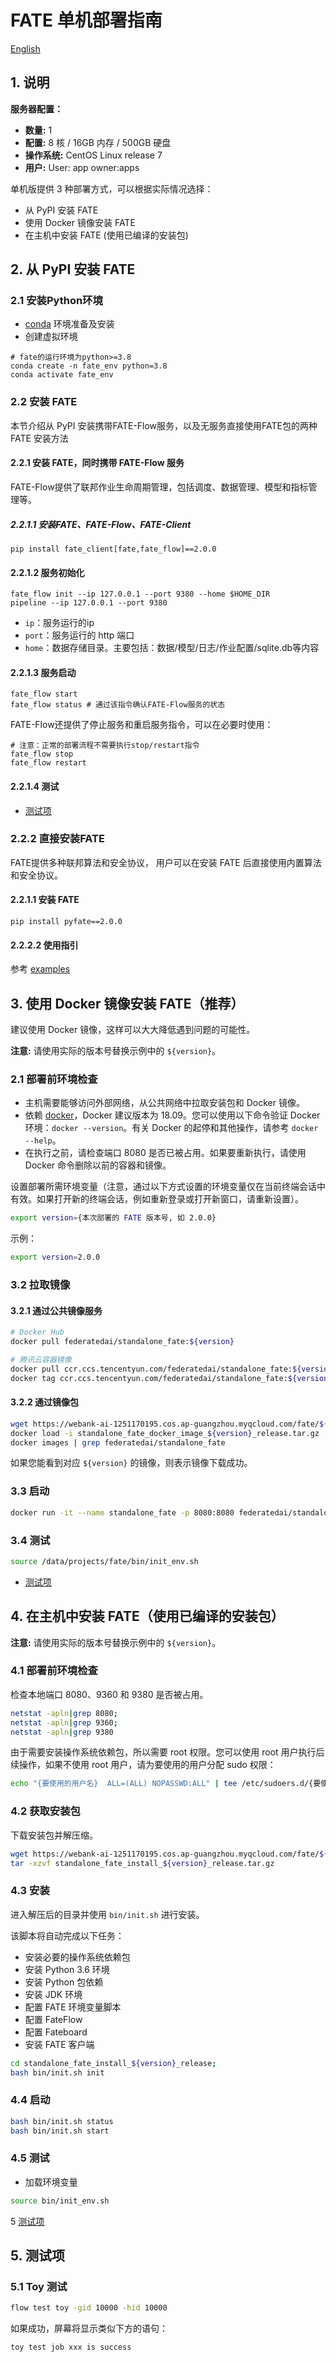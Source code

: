 # FATE 单机部署指南

[English](README.md)

## 1. 说明

**服务器配置：**

- **数量:** 1
- **配置:** 8 核 / 16GB 内存 / 500GB 硬盘
- **操作系统:** CentOS Linux release 7
- **用户:** User: app owner:apps

单机版提供 3 种部署方式，可以根据实际情况选择：

- 从 PyPI 安装 FATE
- 使用 Docker 镜像安装 FATE
- 在主机中安装 FATE (使用已编译的安装包)

## 2. 从 PyPI 安装 FATE
### 2.1 安装Python环境
- [conda](https://docs.conda.io/projects/miniconda/en/latest/) 环境准备及安装
- 创建虚拟环境
```shell
# fate的运行环境为python>=3.8
conda create -n fate_env python=3.8
conda activate fate_env
```

### 2.2 安装 FATE
本节介绍从 PyPI 安装携带FATE-Flow服务，以及无服务直接使用FATE包的两种 FATE 安装方法

#### 2.2.1 安装 FATE，同时携带 FATE-Flow 服务
FATE-Flow提供了联邦作业生命周期管理，包括调度、数据管理、模型和指标管理等。

##### 2.2.1.1 安装FATE、FATE-Flow、FATE-Client
```shell
pip install fate_client[fate,fate_flow]==2.0.0
```

#### 2.2.1.2 服务初始化
```shell
fate_flow init --ip 127.0.0.1 --port 9380 --home $HOME_DIR
pipeline --ip 127.0.0.1 --port 9380
```
- `ip`：服务运行的ip
- `port`：服务运行的 http 端口
- `home`：数据存储目录。主要包括：数据/模型/日志/作业配置/sqlite.db等内容

#### 2.2.1.3 服务启动
```shell
fate_flow start
fate_flow status # 通过该指令确认FATE-Flow服务的状态
```

FATE-Flow还提供了停止服务和重启服务指令，可以在必要时使用：

```shell
# 注意：正常的部署流程不需要执行stop/restart指令
fate_flow stop
fate_flow restart
```

#### 2.2.1.4 测试

- [测试项](#5-测试项)

### 2.2.2 直接安装FATE
FATE提供多种联邦算法和安全协议， 用户可以在安装 FATE 后直接使用内置算法和安全协议。

#### 2.2.1.1 安装 FATE
```shell
pip install pyfate==2.0.0
```

#### 2.2.2.2 使用指引
参考 [examples](../../doc/2.0/fate/ml)


## 3. 使用 Docker 镜像安装 FATE（推荐）

建议使用 Docker 镜像，这样可以大大降低遇到问题的可能性。

**注意:** 请使用实际的版本号替换示例中的 `${version}`。

### 2.1 部署前环境检查

- 主机需要能够访问外部网络，从公共网络中拉取安装包和 Docker 镜像。
- 依赖 [docker](https://download.docker.com/linux/)，Docker 建议版本为 18.09。您可以使用以下命令验证 Docker 环境：`docker --version`。有关 Docker 的起停和其他操作，请参考 `docker --help`。
- 在执行之前，请检查端口 8080 是否已被占用。如果要重新执行，请使用 Docker 命令删除以前的容器和镜像。

设置部署所需环境变量（注意，通过以下方式设置的环境变量仅在当前终端会话中有效。如果打开新的终端会话，例如重新登录或打开新窗口，请重新设置）。

```bash
export version={本次部署的 FATE 版本号, 如 2.0.0}
```

示例：

```bash
export version=2.0.0
```

### 3.2 拉取镜像

#### 3.2.1 通过公共镜像服务

```bash
# Docker Hub
docker pull federatedai/standalone_fate:${version}

# 腾讯云容器镜像
docker pull ccr.ccs.tencentyun.com/federatedai/standalone_fate:${version}
docker tag ccr.ccs.tencentyun.com/federatedai/standalone_fate:${version} federatedai/standalone_fate:${version}
```

#### 3.2.2 通过镜像包

```bash
wget https://webank-ai-1251170195.cos.ap-guangzhou.myqcloud.com/fate/${version}/release/standalone_fate_docker_image_${version}_release.tar.gz
docker load -i standalone_fate_docker_image_${version}_release.tar.gz
docker images | grep federatedai/standalone_fate
```

如果您能看到对应 `${version}` 的镜像，则表示镜像下载成功。

### 3.3 启动

```bash
docker run -it --name standalone_fate -p 8080:8080 federatedai/standalone_fate:${version}
```

### 3.4 测试

```bash
source /data/projects/fate/bin/init_env.sh
```

- [测试项](#5-测试项)

## 4. 在主机中安装 FATE（使用已编译的安装包）

**注意:** 请使用实际的版本号替换示例中的 `${version}`。

### 4.1 部署前环境检查

检查本地端口 8080、9360 和 9380 是否被占用。

```bash
netstat -apln|grep 8080;
netstat -apln|grep 9360;
netstat -apln|grep 9380
```

由于需要安装操作系统依赖包，所以需要 root 权限。您可以使用 root 用户执行后续操作，如果不使用 root 用户，请为要使用的用户分配 sudo 权限：

```bash
echo "{要使用的用户名}  ALL=(ALL) NOPASSWD:ALL" | tee /etc/sudoers.d/{要使用的用户名}
```

### 4.2 获取安装包

下载安装包并解压缩。

```bash
wget https://webank-ai-1251170195.cos.ap-guangzhou.myqcloud.com/fate/${version}/release/standalone_fate_install_${version}_release.tar.gz;
tar -xzvf standalone_fate_install_${version}_release.tar.gz
```

### 4.3 安装

进入解压后的目录并使用 `bin/init.sh` 进行安装。

该脚本将自动完成以下任务：

- 安装必要的操作系统依赖包
- 安装 Python 3.6 环境
- 安装 Python 包依赖
- 安装 JDK 环境
- 配置 FATE 环境变量脚本
- 配置 FateFlow
- 配置 Fateboard
- 安装 FATE 客户端

```bash
cd standalone_fate_install_${version}_release;
bash bin/init.sh init
```

### 4.4 启动

```bash
bash bin/init.sh status
bash bin/init.sh start
```

### 4.5 测试

- 加载环境变量

```bash
source bin/init_env.sh
```

5 [测试项](#5-测试项)

## 5. 测试项

### 5.1 Toy 测试

```bash
flow test toy -gid 10000 -hid 10000
```

如果成功，屏幕将显示类似下方的语句：

```bash
toy test job xxx is success
```
